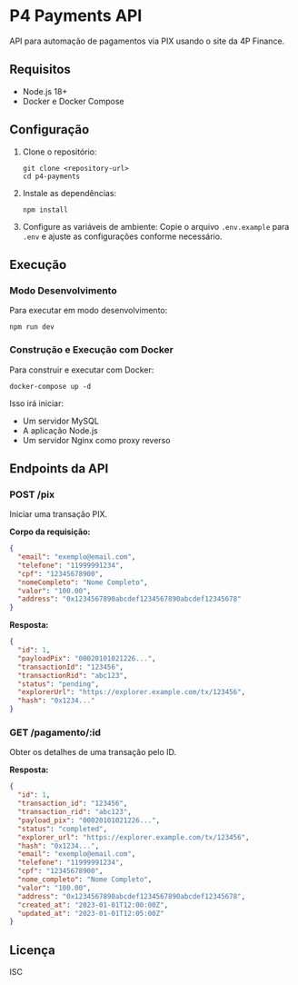 # P4 Payments API

API para automação de pagamentos via PIX usando o site da 4P Finance.

## Requisitos

- Node.js 18+
- Docker e Docker Compose

## Configuração

1. Clone o repositório:
   ```
   git clone <repository-url>
   cd p4-payments
   ```

2. Instale as dependências:
   ```
   npm install
   ```

3. Configure as variáveis de ambiente:
   Copie o arquivo `.env.example` para `.env` e ajuste as configurações conforme necessário.

## Execução

### Modo Desenvolvimento

Para executar em modo desenvolvimento:

```
npm run dev
```

### Construção e Execução com Docker

Para construir e executar com Docker:

```
docker-compose up -d
```

Isso irá iniciar:
- Um servidor MySQL
- A aplicação Node.js
- Um servidor Nginx como proxy reverso

## Endpoints da API

### POST /pix

Iniciar uma transação PIX.

**Corpo da requisição:**
```json
{
  "email": "exemplo@email.com",
  "telefone": "11999991234",
  "cpf": "12345678900",
  "nomeCompleto": "Nome Completo",
  "valor": "100.00",
  "address": "0x1234567890abcdef1234567890abcdef12345678"
}
```

**Resposta:**
```json
{
  "id": 1,
  "payloadPix": "00020101021226...",
  "transactionId": "123456",
  "transactionRid": "abc123",
  "status": "pending",
  "explorerUrl": "https://explorer.example.com/tx/123456",
  "hash": "0x1234..."
}
```

### GET /pagamento/:id

Obter os detalhes de uma transação pelo ID.

**Resposta:**
```json
{
  "id": 1,
  "transaction_id": "123456",
  "transaction_rid": "abc123",
  "payload_pix": "00020101021226...",
  "status": "completed",
  "explorer_url": "https://explorer.example.com/tx/123456",
  "hash": "0x1234...",
  "email": "exemplo@email.com",
  "telefone": "11999991234",
  "cpf": "12345678900",
  "nome_completo": "Nome Completo",
  "valor": "100.00",
  "address": "0x1234567890abcdef1234567890abcdef12345678",
  "created_at": "2023-01-01T12:00:00Z",
  "updated_at": "2023-01-01T12:05:00Z"
}
```

## Licença

ISC 